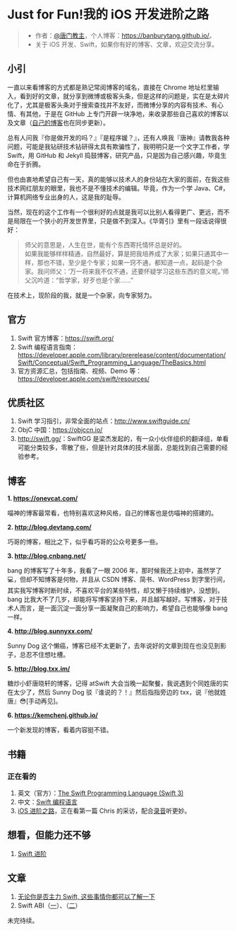 # Just for Fun!我的 iOS 开发进阶之路

> - 作者：[@唐门教主](http://weibo.com/txydonyin)，个人博客：<https://banburytang.github.io/>。
> - 关于 iOS 开发、Swift，如果你有好的博客、文章，欢迎交流分享。

## 小引
一直以来看博客的方式都是熟记常阅博客的域名，直接在 Chrome 地址栏里输入，看到好的文章，就分享到微博或极客头条，但是这样的问题是，实在是太碎片化了，尤其是极客头条对于搜索查找并不友好，而微博分享的内容有技术、有心情、有其他，于是在 GitHub 上专门开辟一块净地，来收录那些自己喜欢的博客以及文章（[自己的博客](http://banburytang.github.io/)也在同步更新）。

总有人问我『你是做开发的吗？』『是程序媛？』，还有人唤我『唐神』请教我各种问题，可能是我钻研技术钻研得太具有欺骗性了，我明明只是一个文字工作者，学 Swift，用 GitHub 和 Jekyll 捣鼓博客，研究产品，只是因为自己感兴趣，毕竟生命在于折腾。

但也由衷地希望自己有一天，真的能够以技术人的身份站在大家的面前，在我这些技术网红朋友的眼里，我也不是不懂技术的编辑。毕竟，作为一个学 Java、C#，计算机网络专业出身的人，这是我的耻辱。

当然，现在的这个工作有一个很利好的点就是我可以比别人看得更广、更远，而不是局限在一个狭小的开发世界里，只是做不到深入。《华胥引》里有一段话说得很好：

> 师父的意思是，人生在世，能有个东西寄托情怀总是好的。<br>
> 如果我能够样样精通，自然最好，算是把我培养成了大家；如果只通其中一样，那也不错，至少是个专家；如果一窍不通，都知道一点，起码是个杂家。我问师父：‘万一将来我不仅不通，还要怀疑学习这些东西的意义呢。’师父沉吟道：“哲学家，好歹也是个家……”

在技术上，现阶段的我，就是一个杂家，向专家努力。

## 官方

1. Swift 官方博客：<https://swift.org/>
2. Swift 编程语言指南：<https://developer.apple.com/library/prerelease/content/documentation/Swift/Conceptual/Swift_Programming_Language/TheBasics.html>
3. 官方资源汇总，包括指南、视频、Demo 等：<https://developer.apple.com/swift/resources/>

## 优质社区

1. Swift 学习指引，非常全面的站点：<http://www.swiftguide.cn/>
2. ObjC 中国：<https://objccn.io/>
3. <http://swift.gg/>：SwiftGG 是梁杰发起的，有一众小伙伴组织的翻译组，单看可能分类较多，零散了些，但是针对具体的技术层面，总能找到自己需要的经验参考。


## 博客

**1. <https://onevcat.com/>**
   
喵神的博客最常看，也特别喜欢这种风格，自己的博客也是仿喵神的搭建的。

**2. <http://blog.devtang.com/>**

巧哥的博客，相比之下，似乎看巧哥的公众号更多一些。

**3. <http://blog.cnbang.net/>**

bang 的博客写了十年多，我看了一眼 2006 年，那时候我还上初中，虽然学了💻，但却不知博客是何物，并且从 CSDN 博客、简书、WordPress 到字里行间，其实我写博客时断时续，不喜欢平台的某些特性，却又懒于持续维护，没想到，bang 比我大不了几岁，却能将写博客坚持下来，并且越写越好。写博客，对于技术人而言，是一面沉淀一面分享一面凝聚自己的影响力，希望自己也能够像 bang 一样。

**4. <http://blog.sunnyxx.com/>**

Sunny Dog 这个懒癌，博客已经不太更新了，去年说好的文章到现在也没见到影子，总忍不住想吐槽。

**5. <http://blog.txx.im/>**

糖炒小虾唐晓轩的博客，记得 atSwift 大会当晚一起聚餐，我说遇到个同姓唐的实在太少了，然后 Sunny Dog 驳『谁说的？！』然后指指旁边的 txx，说『他就姓唐』😳[手动再见]。

**6. <https://kemchenj.github.io/>**

一个新发现的博客，看着内容挺不错。 

## 书籍

### 正在看的

1. 英文（官方）：[The Swift Programming Language (Swift 3)](https://developer.apple.com/library/prerelease/content/documentation/Swift/Conceptual/Swift_Programming_Language/TheBasics.html)
2. 中文：[Swift 编程语言](http://wiki.jikexueyuan.com/project/swift/)
3. [iOS 进阶之路](http://www.jianshu.com/p/1e1eb5cac79d)，正在看第一篇 Chris 的采访，配合[录音](http://atp.fm/episodes/205)听更妙。

## 想看，但能力还不够

1. [Swift 进阶](https://objccn.io/products/advanced-swift/)

## 文章

1. [无论你是否主力 Swift, 这些事情你都可以了解一下](https://kemchenj.github.io/2017/03/05/2017-03-05/)
2. Swift ABI（[一](https://boxueio.com/black-board/1)）、（[二](https://boxueio.com/black-board/2)）

未完待续。
